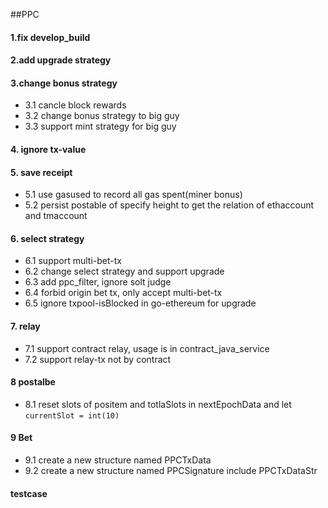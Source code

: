 ##PPC
#### 1.fix develop_build
#### 2.add upgrade strategy
#### 3.change bonus strategy
- 3.1 cancle block rewards
- 3.2 change bonus strategy to big guy
- 3.3 support mint strategy for big guy
#### 4. ignore tx-value
#### 5. save receipt
- 5.1 use gasused to record all gas spent(miner bonus)
- 5.2 persist postable of specify height to get the relation of ethaccount and tmaccount

#### 6. select strategy
- 6.1 support multi-bet-tx
- 6.2 change select strategy and support upgrade
- 6.3 add ppc_filter, ignore solt judge
- 6.4 forbid origin bet tx, only accept multi-bet-tx
- 6.5 ignore txpool-isBlocked in go-ethereum for upgrade

#### 7. relay
- 7.1 support contract relay, usage is in contract_java_service
- 7.2 support relay-tx not by contract

#### 8 postalbe
- 8.1 reset slots of positem and totlaSlots in nextEpochData and let `currentSlot = int(10)`

#### 9 Bet
- 9.1 create a new structure named PPCTxData
- 9.2 create a new structure named PPCSignature include PPCTxDataStr

#### testcase


